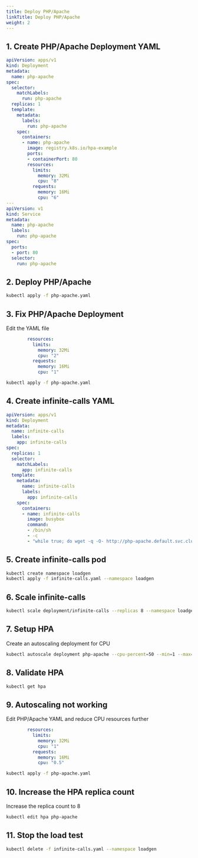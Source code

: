 ```yaml
---
title: Deploy PHP/Apache
linkTitle: Deploy PHP/Apache
weight: 2
---
```


## 1. Create PHP/Apache Deployment YAML

``` yaml
apiVersion: apps/v1
kind: Deployment
metadata:
  name: php-apache
spec:
  selector:
    matchLabels:
      run: php-apache
  replicas: 1
  template:
    metadata:
      labels:
        run: php-apache
    spec:
      containers:
      - name: php-apache
        image: registry.k8s.io/hpa-example
        ports:
        - containerPort: 80
        resources:
          limits:
            memory: 32Mi
            cpu: "8"
          requests:
            memory: 16Mi
            cpu: "6"
---
apiVersion: v1
kind: Service
metadata:
  name: php-apache
  labels:
    run: php-apache
spec:
  ports:
  - port: 80
  selector:
    run: php-apache
```

## 2. Deploy PHP/Apache

``` bash
kubectl apply -f php-apache.yaml
```

## 3. Fix PHP/Apache Deployment

Edit the YAML file

``` yaml
        resources:
          limits:
            memory: 32Mi
            cpu: "2"
          requests:
            memory: 16Mi
            cpu: "1"
```

``` bash
kubectl apply -f php-apache.yaml
```

## 4. Create infinite-calls YAML

``` yaml
apiVersion: apps/v1
kind: Deployment
metadata:
  name: infinite-calls
  labels:
    app: infinite-calls
spec:
  replicas: 1
  selector:
    matchLabels:
      app: infinite-calls
  template:
    metadata:
      name: infinite-calls
      labels:
        app: infinite-calls
    spec:
      containers:
      - name: infinite-calls
        image: busybox
        command:
        - /bin/sh
        - -c
        - "while true; do wget -q -O- http://php-apache.default.svc.cluster.local; done"
```

## 5. Create infinite-calls pod

``` bash
kubectl create namespace loadgen
kubectl apply -f infinite-calls.yaml --namespace loadgen
```

## 6. Scale infinite-calls

``` bash
kubectl scale deployment/infinite-calls --replicas 8 --namespace loadgen
```

## 7. Setup HPA

Create an autoscaling deployment for CPU

``` bash
kubectl autoscale deployment php-apache --cpu-percent=50 --min=1 --max=4
```

## 8. Validate HPA

``` bash
kubectl get hpa
```

## 9. Autoscaling not working

Edit PHP/Apache YAML and reduce CPU resources further

``` yaml
        resources:
          limits:
            memory: 32Mi
            cpu: "1"
          requests:
            memory: 16Mi
            cpu: "0.5"
```

``` bash
kubectl apply -f php-apache.yaml
```

## 10. Increase the HPA replica count

Increase the replica count to 8

``` bash
kubectl edit hpa php-apache
```

## 11. Stop the load test

``` bash
kubectl delete -f infinite-calls.yaml --namespace loadgen
```
